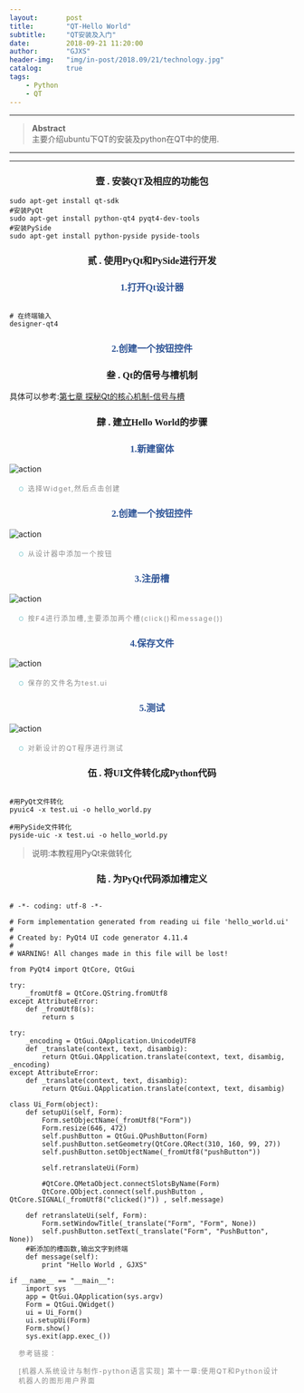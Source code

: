 ```yaml
---
layout:       post
title:        "QT-Hello World"
subtitle:     "QT安装及入门"
date:         2018-09-21 11:20:00
author:       "GJXS"
header-img:   "img/in-post/2018.09/21/technology.jpg"
catalog:      true
tags:
    - Python
    - QT
---
```

*****  
><strong>Abstract</strong> <br>主要介绍ubuntu下QT的安装及python在QT中的使用.     <br>
                                                       
----------
*************************

### <center> <font face="楷体">壹 . 安装QT及相应的功能包</font> </center>

<pre><code class="language-shell line-numbers">sudo apt-get install qt-sdk
#安装PyQt
sudo apt-get install python-qt4 pyqt4-dev-tools
#安装PySide
sudo apt-get install python-pyside pyside-tools</code></pre>

### <center> <font face="楷体">贰 . 使用PyQt和PySide进行开发</font> </center>

### <strong style="max-width: 100%;color: rgb(47, 85, 151);box-sizing: border-box !important;word-wrap: break-word !important;"><center><font face="楷体"> 1.打开Qt设计器 </font></center></strong>
<pre><code class="language-shell line-numbers">
# 在终端输入
designer-qt4</code></pre>

### <strong style="max-width: 100%;color: rgb(47, 85, 151);box-sizing: border-box !important;word-wrap: break-word !important;"><center><font face="楷体"> 2.创建一个按钮控件 </font></center></strong>

### <center> <font face="楷体">叁 . Qt的信号与槽机制</font> </center>
具体可以参考:[第七章 探秘Qt的核心机制-信号与槽](http://www.cnblogs.com/heguoyuan/p/4279597.html)

### <center> <font face="楷体">肆 . 建立Hello World的步骤</font> </center>

### <strong style="max-width: 100%;color: rgb(47, 85, 151);box-sizing: border-box !important;word-wrap: break-word !important;"><center><font face="楷体"> 1.新建窗体 </font></center></strong>
<img src="http://pa59gape3.bkt.clouddn.com/qt1.png" alt="action">
<p style="margin-right: 16px;margin-left: 16px;max-width: 100%;min-height: 1em;caret-color: rgb(51, 51, 51);color: rgb(51, 51, 51);font-family: -apple-system-font, BlinkMacSystemFont, &quot;Helvetica Neue&quot;, &quot;PingFang SC&quot;, &quot;Hiragino Sans GB&quot;, &quot;Microsoft YaHei UI&quot;, &quot;Microsoft YaHei&quot;, Arial, sans-serif;font-size: 17px;letter-spacing: 0.5440000295639038px;text-align: justify;white-space: normal;box-sizing: border-box !important;word-wrap: break-word !important;">
    <span style="max-width: 100%;font-size: 15px;letter-spacing: 1.600000023841858px;box-sizing: border-box !important;word-wrap: break-word !important;"></span>
    <span style="max-width: 100%;font-size: 10px;color: rgb(110, 194, 201);box-sizing: border-box !important;word-wrap: break-word !important;"></span>
    <span style="max-width: 100%;box-sizing: border-box !important;word-wrap: break-word !important;"><span style="max-width: 100%;font-size: 10px;color: rgb(110, 194, 201);">○ &nbsp;</span><span style="max-width: 100%;color: rgb(136, 136, 136);font-size: 12px;letter-spacing: 1.600000023841858px;background-color: rgb(255, 255, 255);">选择Widget,然后点击创建</span>
</span><br></p>

### <strong style="max-width: 100%;color: rgb(47, 85, 151);box-sizing: border-box !important;word-wrap: break-word !important;"><center><font face="楷体"> 2.创建一个按钮控件 </font></center></strong>
<img src="http://pa59gape3.bkt.clouddn.com/qt2.png" alt="action">
<p style="margin-right: 16px;margin-left: 16px;max-width: 100%;min-height: 1em;caret-color: rgb(51, 51, 51);color: rgb(51, 51, 51);font-family: -apple-system-font, BlinkMacSystemFont, &quot;Helvetica Neue&quot;, &quot;PingFang SC&quot;, &quot;Hiragino Sans GB&quot;, &quot;Microsoft YaHei UI&quot;, &quot;Microsoft YaHei&quot;, Arial, sans-serif;font-size: 17px;letter-spacing: 0.5440000295639038px;text-align: justify;white-space: normal;box-sizing: border-box !important;word-wrap: break-word !important;">
    <span style="max-width: 100%;font-size: 15px;letter-spacing: 1.600000023841858px;box-sizing: border-box !important;word-wrap: break-word !important;"></span>
    <span style="max-width: 100%;font-size: 10px;color: rgb(110, 194, 201);box-sizing: border-box !important;word-wrap: break-word !important;"></span>
    <span style="max-width: 100%;box-sizing: border-box !important;word-wrap: break-word !important;"><span style="max-width: 100%;font-size: 10px;color: rgb(110, 194, 201);">○ &nbsp;</span><span style="max-width: 100%;color: rgb(136, 136, 136);font-size: 12px;letter-spacing: 1.600000023841858px;background-color: rgb(255, 255, 255);">从设计器中添加一个按钮</span>
</span><br></p>

### <strong style="max-width: 100%;color: rgb(47, 85, 151);box-sizing: border-box !important;word-wrap: break-word !important;"><center><font face="楷体"> 3.注册槽 </font></center></strong>
<img src="http://pa59gape3.bkt.clouddn.com/qt5.png" alt="action">
<p style="margin-right: 16px;margin-left: 16px;max-width: 100%;min-height: 1em;caret-color: rgb(51, 51, 51);color: rgb(51, 51, 51);font-family: -apple-system-font, BlinkMacSystemFont, &quot;Helvetica Neue&quot;, &quot;PingFang SC&quot;, &quot;Hiragino Sans GB&quot;, &quot;Microsoft YaHei UI&quot;, &quot;Microsoft YaHei&quot;, Arial, sans-serif;font-size: 17px;letter-spacing: 0.5440000295639038px;text-align: justify;white-space: normal;box-sizing: border-box !important;word-wrap: break-word !important;">
    <span style="max-width: 100%;font-size: 15px;letter-spacing: 1.600000023841858px;box-sizing: border-box !important;word-wrap: break-word !important;"></span>
    <span style="max-width: 100%;font-size: 10px;color: rgb(110, 194, 201);box-sizing: border-box !important;word-wrap: break-word !important;"></span>
    <span style="max-width: 100%;box-sizing: border-box !important;word-wrap: break-word !important;"><span style="max-width: 100%;font-size: 10px;color: rgb(110, 194, 201);">○ &nbsp;</span><span style="max-width: 100%;color: rgb(136, 136, 136);font-size: 12px;letter-spacing: 1.600000023841858px;background-color: rgb(255, 255, 255);">按F4进行添加槽,主要添加两个槽(click()和message())</span>
</span><br></p>

### <strong style="max-width: 100%;color: rgb(47, 85, 151);box-sizing: border-box !important;word-wrap: break-word !important;"><center><font face="楷体"> 4.保存文件 </font></center></strong>
<img src="http://pa59gape3.bkt.clouddn.com/qt6.png" alt="action">
<p style="margin-right: 16px;margin-left: 16px;max-width: 100%;min-height: 1em;caret-color: rgb(51, 51, 51);color: rgb(51, 51, 51);font-family: -apple-system-font, BlinkMacSystemFont, &quot;Helvetica Neue&quot;, &quot;PingFang SC&quot;, &quot;Hiragino Sans GB&quot;, &quot;Microsoft YaHei UI&quot;, &quot;Microsoft YaHei&quot;, Arial, sans-serif;font-size: 17px;letter-spacing: 0.5440000295639038px;text-align: justify;white-space: normal;box-sizing: border-box !important;word-wrap: break-word !important;">
    <span style="max-width: 100%;font-size: 15px;letter-spacing: 1.600000023841858px;box-sizing: border-box !important;word-wrap: break-word !important;"></span>
    <span style="max-width: 100%;font-size: 10px;color: rgb(110, 194, 201);box-sizing: border-box !important;word-wrap: break-word !important;"></span>
    <span style="max-width: 100%;box-sizing: border-box !important;word-wrap: break-word !important;"><span style="max-width: 100%;font-size: 10px;color: rgb(110, 194, 201);">○ &nbsp;</span><span style="max-width: 100%;color: rgb(136, 136, 136);font-size: 12px;letter-spacing: 1.600000023841858px;background-color: rgb(255, 255, 255);">保存的文件名为test.ui</span>
</span><br></p>

### <strong style="max-width: 100%;color: rgb(47, 85, 151);box-sizing: border-box !important;word-wrap: break-word !important;"><center><font face="楷体"> 5.测试 </font></center></strong>
<img src="http://pa59gape3.bkt.clouddn.com/qt7.png" alt="action">
<p style="margin-right: 16px;margin-left: 16px;max-width: 100%;min-height: 1em;caret-color: rgb(51, 51, 51);color: rgb(51, 51, 51);font-family: -apple-system-font, BlinkMacSystemFont, &quot;Helvetica Neue&quot;, &quot;PingFang SC&quot;, &quot;Hiragino Sans GB&quot;, &quot;Microsoft YaHei UI&quot;, &quot;Microsoft YaHei&quot;, Arial, sans-serif;font-size: 17px;letter-spacing: 0.5440000295639038px;text-align: justify;white-space: normal;box-sizing: border-box !important;word-wrap: break-word !important;">
    <span style="max-width: 100%;font-size: 15px;letter-spacing: 1.600000023841858px;box-sizing: border-box !important;word-wrap: break-word !important;"></span>
    <span style="max-width: 100%;font-size: 10px;color: rgb(110, 194, 201);box-sizing: border-box !important;word-wrap: break-word !important;"></span>
    <span style="max-width: 100%;box-sizing: border-box !important;word-wrap: break-word !important;"><span style="max-width: 100%;font-size: 10px;color: rgb(110, 194, 201);">○ &nbsp;</span><span style="max-width: 100%;color: rgb(136, 136, 136);font-size: 12px;letter-spacing: 1.600000023841858px;background-color: rgb(255, 255, 255);">对新设计的QT程序进行测试</span>
</span><br></p>

### <center> <font face="楷体">伍 . 将UI文件转化成Python代码</font> </center>
<pre><code class="language-shell line-numbers">
#用PyQt文件转化
pyuic4 -x test.ui -o hello_world.py

#用PySide文件转化
pyside-uic -x test.ui -o hello_world.py
</code></pre>
>说明:本教程用PyQt来做转化

### <center> <font face="楷体">陆 . 为PyQt代码添加槽定义</font> </center>
<pre><code class="language-python line-numbers">
# -*- coding: utf-8 -*-

# Form implementation generated from reading ui file 'hello_world.ui'
#
# Created by: PyQt4 UI code generator 4.11.4
#
# WARNING! All changes made in this file will be lost!

from PyQt4 import QtCore, QtGui

try:
    _fromUtf8 = QtCore.QString.fromUtf8
except AttributeError:
    def _fromUtf8(s):
        return s

try:
    _encoding = QtGui.QApplication.UnicodeUTF8
    def _translate(context, text, disambig):
        return QtGui.QApplication.translate(context, text, disambig, _encoding)
except AttributeError:
    def _translate(context, text, disambig):
        return QtGui.QApplication.translate(context, text, disambig)

class Ui_Form(object):
    def setupUi(self, Form):
        Form.setObjectName(_fromUtf8("Form"))
        Form.resize(646, 472)
        self.pushButton = QtGui.QPushButton(Form)
        self.pushButton.setGeometry(QtCore.QRect(310, 160, 99, 27))
        self.pushButton.setObjectName(_fromUtf8("pushButton"))

        self.retranslateUi(Form)
        
        #QtCore.QMetaObject.connectSlotsByName(Form)
        QtCore.QObject.connect(self.pushButton , QtCore.SIGNAL(_fromUtf8("clicked()")) , self.message)

    def retranslateUi(self, Form):
        Form.setWindowTitle(_translate("Form", "Form", None))
        self.pushButton.setText(_translate("Form", "PushButton", None))
    #新添加的槽函数,输出文字到终端
    def message(self):
        print "Hello World , GJXS"

if __name__ == "__main__":
    import sys
    app = QtGui.QApplication(sys.argv)
    Form = QtGui.QWidget()
    ui = Ui_Form()
    ui.setupUi(Form)
    Form.show()
    sys.exit(app.exec_())
</code></pre>
<p style="margin-right: 16px;margin-left: 16px;white-space: normal;max-width: 100%;min-height: 1em;caret-color: rgb(51, 51, 51);color: rgb(51, 51, 51);text-align: left;">
    <span style="letter-spacing: 1.600000023841858px;color: rgb(136, 136, 136);font-size: 12px;">参考链接：</span>
</p>
<p style="margin-right: 16px;margin-left: 16px;white-space: normal;max-width: 100%;min-height: 1em;caret-color: rgb(51, 51, 51);color: rgb(51, 51, 51);text-align: left;">
    <span style="letter-spacing: 1.600000023841858px;color: rgb(136, 136, 136);font-size: 12px;">[机器人系统设计与制作-python语言实现]&nbsp;第十一章:使用QT和Python设计机器人的图形用户界面</span>
</p>
























